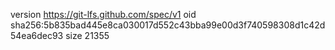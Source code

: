 version https://git-lfs.github.com/spec/v1
oid sha256:5b835bad445e8ca030017d552c43bba99e00d3f740598308d1c42d54ea6dec93
size 21355
